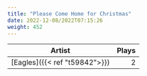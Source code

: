 ```yaml
---
title: "Please Come Home for Christmas"
date: 2022-12-08/2022T07:15:26
weight: 452
---
```




 Artist | Plays 
----- | -----:
[Eagles]({{< ref "t59842">}}) | 2
